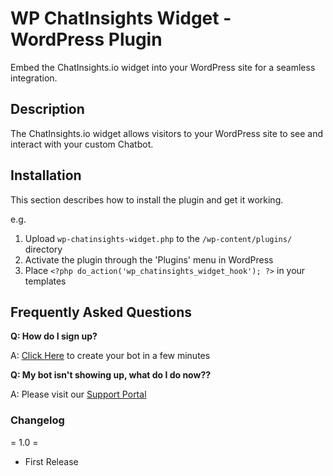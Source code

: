 # WP ChatInsights Widget - WordPress Plugin

Embed the ChatInsights.io widget into your WordPress site for a seamless integration.

## Description

The ChatInsights.io widget allows visitors to your WordPress site to see and interact with your custom Chatbot. 

## Installation

This section describes how to install the plugin and get it working.

e.g.

1. Upload `wp-chatinsights-widget.php` to the `/wp-content/plugins/` directory
1. Activate the plugin through the 'Plugins' menu in WordPress
1. Place `<?php do_action('wp_chatinsights_widget_hook'); ?>` in your templates

## Frequently Asked Questions

**Q: How do I sign up?**

A: [Click Here](https://www.chatinsights.io/sign-up) to create your bot in a few minutes

**Q: My bot isn't showing up, what do I do now??**

A: Please visit our [Support Portal](https://support.chatinsights.io/)

### Changelog

= 1.0 =
* First Release
